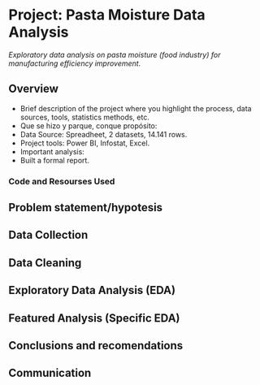 # Project: Pasta Moisture Data Analysis
*Exploratory data analysis on pasta moisture (food industry) for manufacturing efficiency improvement.*

## Overview
- Brief description of the project where you highlight the process, data sources, tools, statistics methods, etc.
- Que se hizo y parque, conque propósito: 
- Data Source: Spreadheet, 2 datasets, 14.141 rows.
- Project tools: Power BI, Infostat, Excel.
- Important analysis:
- Built a formal report.

### Code and Resourses Used

## Problem statement/hypotesis

## Data Collection

## Data Cleaning

## Exploratory Data Analysis (EDA)

## Featured Analysis (Specific EDA)

## Conclusions and recomendations

## Communication
